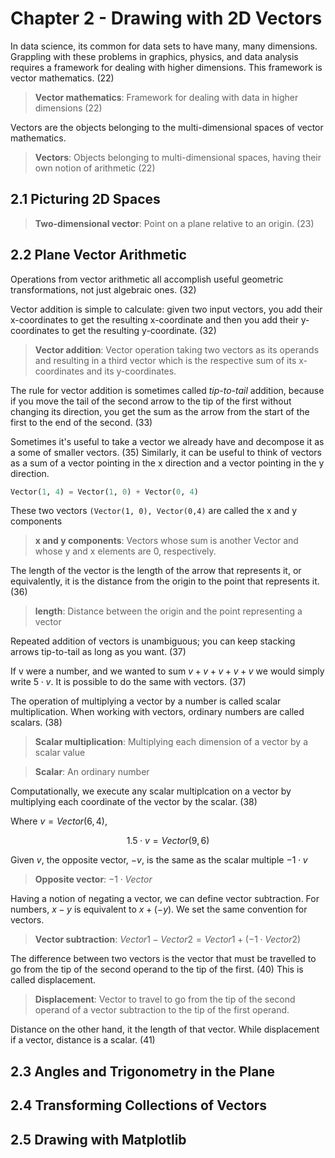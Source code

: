 # Chapter 2 - Drawing with 2D Vectors

In data science, its common for data sets to have many, many dimensions. Grappling with
these problems in graphics, physics, and data analysis requires a framework for dealing
with higher dimensions. This framework is vector mathematics. (22)

> **Vector mathematics**: Framework for dealing with data in higher dimensions (22)

Vectors are the objects belonging to the multi-dimensional spaces of vector mathematics.

> **Vectors**: Objects belonging to multi-dimensional spaces, having their own notion of
arithmetic (22)

## 2.1 Picturing 2D Spaces

> **Two-dimensional vector**: Point on a plane relative to an origin. (23)

## 2.2 Plane Vector Arithmetic

Operations from vector arithmetic all accomplish useful geometric transformations,
not just algebraic ones. (32)

Vector addition is simple to calculate: given two input vectors, you add their
x-coordinates to get the resulting x-coordinate and then you add their y-coordinates
to get the resulting y-coordinate. (32)

> **Vector addition**: Vector operation taking two vectors as its operands and resulting
in a third vector which is the respective sum of its x-coordinates and its y-coordinates.

The rule for vector addition is sometimes called *tip-to-tail* addition, because
if you move the tail of the second arrow to the tip of the first without changing
its direction, you get the sum as the arrow from the start of the first to the
end of the second. (33)

Sometimes it's useful to take a vector we already have and decompose it as a some of
smaller vectors. (35)
Similarly, it can be useful to think of vectors as a sum of a vector pointing in the x
direction and a vector pointing in the y direction.

```python
Vector(1, 4) = Vector(1, 0) + Vector(0, 4)
```

These two vectors `(Vector(1, 0), Vector(0,4)` are called the x and y components

> **x and y components**: Vectors whose sum is another Vector and whose y and
x elements are 0, respectively.

The length of the vector is the length of the arrow that represents it, or
equivalently, it is the distance from the origin to the point that represents it. (36)

> **length**: Distance between the origin and the point representing a vector

Repeated addition of vectors is unambiguous; you can keep stacking arrows
tip-to-tail as long as you want. (37)

If v were a number, and we wanted to sum $v+v+v+v+v$ we would simply write $5 \cdot v$.
It is possible to do the same with vectors. (37)

The operation of multiplying a vector by a number is called scalar multiplication.
When working with vectors, ordinary numbers are called scalars. (38)

> **Scalar multiplication**: Multiplying each dimension of a vector by a scalar value

> **Scalar**: An ordinary number

Computationally, we execute any scalar multiplcation on a vector by multiplying each
coordinate of the vector by the scalar. (38)

$\text{Where } v = Vector(6, 4),$

$$
1.5 \cdot v = Vector(9, 6)
$$

Given $v$, the opposite vector, $-v$, is the same as the scalar multiple $-1 \cdot v$

> **Opposite vector**: $-1 \cdot Vector$

Having a notion of negating a vector, we can define vector subtraction.
For numbers, $x - y$ is equivalent to $x + (-y)$.
We set the same convention for vectors.

> **Vector subtraction**: $Vector1 - Vector2 = Vector1 + (-1 \cdot Vector2)$

The difference between two vectors is the vector that must be travelled to go from
the tip of the second operand to the tip of the first. (40)
This is called displacement.

> **Displacement**: Vector to travel to go from the tip of the second operand of
a vector subtraction to the tip of the first operand.

Distance on the other hand, it the length of that vector.
While displacement if a vector, distance is a scalar. (41)

## 2.3 Angles and Trigonometry in the Plane

## 2.4 Transforming Collections of Vectors

## 2.5 Drawing with Matplotlib
